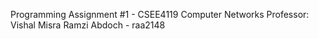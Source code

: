 Programming Assignment #1 - CSEE4119 Computer Networks
Professor: Vishal Misra
Ramzi Abdoch - raa2148
